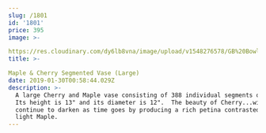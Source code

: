 ```yaml
---
slug: /1801
id: '1801'
price: 395
image: >-

https://res.cloudinary.com/dy6lb8vna/image/upload/v1548276578/GB%20Bowlworks%20Gallery/DSC_1963a.jpg
title: >-

Maple & Cherry Segmented Vase (Large)
date: 2019-01-30T00:58:44.029Z
description: >-
  A large Cherry and Maple vase consisting of 388 individual segments of wood.
  Its height is 13" and its diameter is 12".  The beauty of Cherry...will
  continue to darken as time goes by producing a rich petina contrasted by the
  light Maple.
---
```


